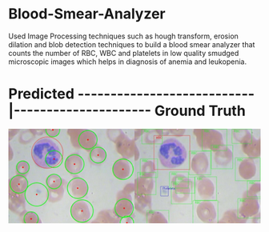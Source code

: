# Blood-Smear-Analyzer

Used Image Processing techniques such as hough transform, erosion dilation and blob detection techniques to build a blood smear analyzer that counts the number of RBC, WBC and platelets in low quality smudged microscopic images which helps in diagnosis of anemia and leukopenia.  


# Predicted ---------------------------|--------------------- Ground Truth

![Result Demo:]( https://github.com/ekagra-ranjan/Blood-Smear-Analyzer/blob/master/result_23.jpg  "Home Page")

